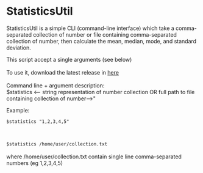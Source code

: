<h1>StatisticsUtil</h1>
StatisticsUtil is a simple CLI (command-line interface) which take a comma-separated collection of number or file containing comma-separated collection of number, 
then calculate the mean, median, mode, and standard deviation.

<p>This script accept a single arguments (see below)<br>
<br>
To use it, download the latest release in <a href="https://github.com/Senopratomo/statisticsutil/releases">here</a>
<br>
<br>
Command line + argument description:<br>
$statistics <-- string representation of number collection OR full path to file containing collection of number-->"
</p>
<p>Example:<br>
<code>
$statistics "1,2,3,4,5"<br>
</code>
<br>
<code>
$statistics /home/user/collection.txt
</code><br>
where /home/user/collection.txt contain single line comma-separated numbers (eg 1,2,3,4,5)
<br>